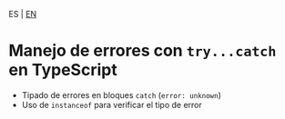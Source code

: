 <!-- MULTILANGUAJE MENU START -->
ES | [EN](https://lckpig.gitbook.io/practical-dev-handbook/typescript/error-handling-debugging/try-catch-handling)
<!-- MULTILANGUAJE MENU END -->

# Manejo de errores con `try...catch` en TypeScript

- Tipado de errores en bloques `catch` (`error: unknown`)
- Uso de `instanceof` para verificar el tipo de error 